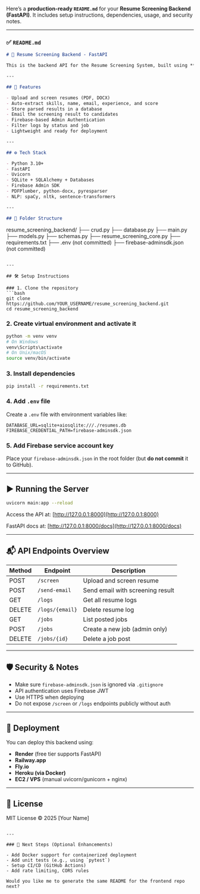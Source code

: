 Here’s a **production-ready `README.md`** for your **Resume Screening Backend (FastAPI)**. It includes setup instructions, dependencies, usage, and security notes.

---

### ✅ `README.md`

```markdown
# 🧠 Resume Screening Backend - FastAPI

This is the backend API for the Resume Screening System, built using **FastAPI** and **SQLite**. It allows uploading resumes, parsing them with NLP, storing results in a database, and providing insights via a REST API.

---

## 🚀 Features

- Upload and screen resumes (PDF, DOCX)
- Auto-extract skills, name, email, experience, and score
- Store parsed results in a database
- Email the screening result to candidates
- Firebase-based Admin Authentication
- Filter logs by status and job
- Lightweight and ready for deployment

---

## ⚙️ Tech Stack

- Python 3.10+
- FastAPI
- Uvicorn
- SQLite + SQLAlchemy + Databases
- Firebase Admin SDK
- PDFPlumber, python-docx, pyresparser
- NLP: spaCy, nltk, sentence-transformers

---

## 📁 Folder Structure

```

resume\_screening\_backend/
├── crud.py
├── database.py
├── main.py
├── models.py
├── schemas.py
├── resume\_screening\_core.py
├── requirements.txt
├── .env (not committed)
├── firebase-adminsdk.json (not committed)

````

---

## 🛠️ Setup Instructions

### 1. Clone the repository
```bash
git clone https://github.com/YOUR_USERNAME/resume_screening_backend.git
cd resume_screening_backend
````

### 2. Create virtual environment and activate it

```bash
python -m venv venv
# On Windows
venv\Scripts\activate
# On Unix/macOS
source venv/bin/activate
```

### 3. Install dependencies

```bash
pip install -r requirements.txt
```

### 4. Add `.env` file

Create a `.env` file with environment variables like:

```env
DATABASE_URL=sqlite+aiosqlite:///./resumes.db
FIREBASE_CREDENTIAL_PATH=firebase-adminsdk.json
```

### 5. Add Firebase service account key

Place your `firebase-adminsdk.json` in the root folder (but **do not commit** it to GitHub).

---

## ▶️ Running the Server

```bash
uvicorn main:app --reload
```

Access the API at: [http://127.0.0.1:8000](http://127.0.0.1:8000)

FastAPI docs at: [http://127.0.0.1:8000/docs](http://127.0.0.1:8000/docs)

---

## 📬 API Endpoints Overview

| Method | Endpoint        | Description                      |
| ------ | --------------- | -------------------------------- |
| POST   | `/screen`       | Upload and screen resume         |
| POST   | `/send-email`   | Send email with screening result |
| GET    | `/logs`         | Get all resume logs              |
| DELETE | `/logs/{email}` | Delete resume log                |
| GET    | `/jobs`         | List posted jobs                 |
| POST   | `/jobs`         | Create a new job (admin only)    |
| DELETE | `/jobs/{id}`    | Delete a job post                |

---

## 🛡️ Security & Notes

* Make sure `firebase-adminsdk.json` is ignored via `.gitignore`
* API authentication uses Firebase JWT
* Use HTTPS when deploying
* Do not expose `/screen` or `/logs` endpoints publicly without auth

---

## 🚀 Deployment

You can deploy this backend using:

* **Render** (free tier supports FastAPI)
* **Railway.app**
* **Fly.io**
* **Heroku (via Docker)**
* **EC2 / VPS** (manual uvicorn/gunicorn + nginx)

---

## 📄 License

MIT License © 2025 \[Your Name]

```

---

### 🔁 Next Steps (Optional Enhancements)

- Add Docker support for containerized deployment
- Add unit tests (e.g., using `pytest`)
- Setup CI/CD (GitHub Actions)
- Add rate limiting, CORS rules

Would you like me to generate the same README for the frontend repo next?
```
